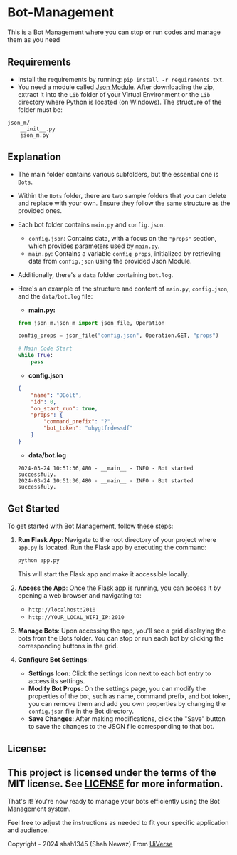 # Bot-Management
This is a Bot Management where you can stop or run codes and manage them as you need

## Requirements
- Install the requirements by running: `pip install -r requirements.txt`.
- You need a module called [Json Module](https://github.com/AmineGm73/Json-Module). After downloading the zip, extract it into the `Lib` folder of your Virtual Environment or the `Lib` directory where Python is located (on Windows). The structure of the folder must be:
```
json_m/
    __init__.py
    json_m.py
```

## Explanation
- The main folder contains various subfolders, but the essential one is `Bots`.
- Within the `Bots` folder, there are two sample folders that you can delete and replace with your own. Ensure they follow the same structure as the provided ones.
- Each bot folder contains `main.py` and `config.json`.
  - `config.json`: Contains data, with a focus on the `"props"` section, which provides parameters used by `main.py`.
  - `main.py`: Contains a variable `config_props`, initialized by retrieving data from `config.json` using the provided Json Module.
- Additionally, there's a `data` folder containing `bot.log`.

- Here's an example of the structure and content of `main.py`, `config.json`, and the `data/bot.log` file:

    * **main.py:**
    ```python
    from json_m.json_m import json_file, Operation

    config_props = json_file("config.json", Operation.GET, "props")

    # Main Code Start
    while True:
        pass
    ```


    * **config.json**
    ```json
    {
        "name": "DBolt",
        "id": 0,
        "on_start_run": true,
        "props": {
            "command_prefix": "?",
            "bot_token": "uhygtfrdessdf"
        }
    }
    ```
    
    * **data/bot.log**
    ```log
    2024-03-24 10:51:36,480 - __main__ - INFO - Bot started successfuly.
    2024-03-24 10:51:36,480 - __main__ - INFO - Bot started successfuly.
    ```

## Get Started
To get started with Bot Management, follow these steps:

1. **Run Flask App**: Navigate to the root directory of your project where `app.py` is located. Run the Flask app by executing the command:
   ```bash
   python app.py
   ```
   This will start the Flask app and make it accessible locally.

2. **Access the App**: Once the Flask app is running, you can access it by opening a web browser and navigating to:
    - `http://localhost:2010`
    - `http://YOUR_LOCAL_WIFI_IP:2010`

3. **Manage Bots**: Upon accessing the app, you'll see a grid displaying the bots from the Bots folder. You can stop or run each bot by clicking the corresponding buttons in the grid.

4. **Configure Bot Settings**:
    - **Settings Icon**: Click the settings icon next to each bot entry to access its settings.
    - **Modify Bot Props**: On the settings page, you can modify the properties of the bot, such as name, command prefix, and bot token, you can remove them and add you own properties by changing the `config.json` file in the Bot directory.
    - **Save Changes**: After making modifications, click the "Save" button to save the changes to the JSON file corresponding to that bot.

## **License**:
This project is licensed under the terms of the MIT license. See [LICENSE](https://github.com/AmineGm73/Bot-Management?tab=MIT-1-ov-file) for more information.
---

That's it! You're now ready to manage your bots efficiently using the Bot Management system.

Feel free to adjust the instructions as needed to fit your specific application and audience.


Copyright - 2024 shah1345 (Shah Newaz) From [UiVerse](https://uiverse.io/)
